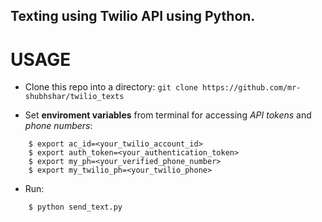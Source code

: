 ## Texting using Twilio API using Python.

# USAGE

* Clone this repo into a directory:
```git clone https://github.com/mr-shubhshar/twilio_texts ```

* Set **enviroment variables** from terminal for accessing *API tokens* and *phone numbers*:
```
    $ export ac_id=<your_twilio_account_id>
    $ export auth_token=<your_authentication_token>
    $ export my_ph=<your_verified_phone_number>
    $ export my_twilio_ph=<your_twilio_phone>
```
* Run:
```
    $ python send_text.py
```
